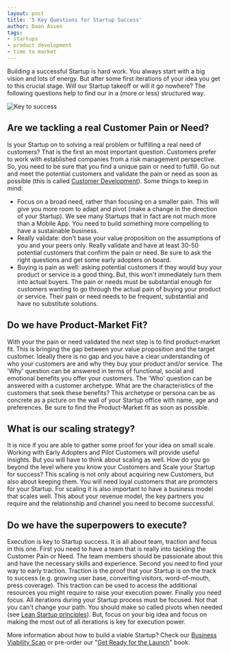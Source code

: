 ```yaml
---
layout: post
title: '5 Key Questions for Startup Success'
author: Daan Assen
tags:
- startups
- product development
- time to market
---
```

Building a successful Startup is hard work. You always start with a big vision and lots of energy. But after some first iterations of your idea you get to this crucial stage. Will our Startup takeoff or will it go nowhere? The following questions help to find our in a (more or less) structured way.

![Key to success](http://www.daanassen.com/wp-content/uploads/2014/02/startup.png)

## Are we tackling a real Customer Pain or Need?
Is your Startup on to solving a real problem or fulfilling a real need of customers? That is the first an most important question. Customers prefer to work with established companies from a risk management perspective. So, you need to be sure that you find a unique pain or need to fulfill. Go out and meet the potential customers and validate the pain or need as soon as possible (this is called [Customer Development](http://www.startuplessonslearned.com/2008/11/what-is-customer-development.html)). Some things to keep in mind:
- Focus on a broad need, rather than focusing on a smaller pain. This will give you more room to adapt and pivot (make a change in the direction of your Startup). We see many Startups that in fact are not much more than a Mobile App. You need to build something more compelling to have a sustainable business.
- Really validate: don't base your value proposition on the assumptions of you and your peers only. Really validate and have at least 30-50 potential customers that confirm the pain or need. Be sure to ask the right questions and get some early adopters on board.
- Buying is pain as well: asking potential customers if they would buy your product or service is a good thing. But, this won't immediately turn them into actual buyers. The pain or needs must be substantial enough for customers wanting to go through the actual pain of buying your product or service. Their pain or need needs to be frequent, substantial and have no substitute solutions.

## Do we have Product-Market Fit?
With your the pain or need validated the next step is to find product-market fit. This is bringing the gap between your value proposition and the target customer. Ideally there is no gap and you have a clear understanding of who your customers are and why they buy your product and/or service. The 'Why' question can be answered in terms of functional, social and emotional benefits you offer your customers. The 'Who' question can be answered with a customer archetype. What are the characteristics of the customers that seek these benefits? This archetype or persona can be as concrete as a picture on the wall of your Startup office with name, age and preferences. Be sure to find the Product-Market fit as soon as possible.

## What is our scaling strategy?
It is nice if you are able to gather some proof for your idea on small scale. Working with Early Adopters and Pilot Customers will provide useful insights. But you will have to think about scaling as well. How do you go beyond the level where you know your Customers and Scale your Startup for success? This scaling is not only about acquiring new Customers, but also about keeping them. You will need loyal customers that are promoters for your Startup. For scaling it is also important to have a business model that scales well. This about your revenue model, the key partners you require and the relationship and channel you need to become successful.

## Do we have the superpowers to execute?
Execution is key to Startup success. It is all about team, traction and focus in this one. First you need to have a team that is really into tackling the Customer Pain or Need. The team members should be passionate about this and have the necessary skills and experience. Second you need to find your way to early traction. Traction is the proof that your Startup is on the track to success (e.g. growing user base, converting visitors, word-of-mouth, press coverage). This traction can be used to access the additional resources you might require to raise your execution power. Finally you need focus. All iterations during your Startup process must be focused. Not that you can't change your path. You should make so called pivots when needed (see [Lean Startup principles](http://theleanstartup.com/principles)). But, focus on your big idea and focus on making the most out of all iterations is key for execution power.

More information about how to build a viable Startup? Check our [Business Viability Scan](/products/) or pre-order
our "[Get Ready for the Launch](http://www.ready4launch.com/)" book.
